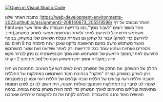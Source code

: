 [![Open in Visual Studio Code](https://classroom.github.com/assets/open-in-vscode-718a45dd9cf7e7f842a935f5ebbe5719a5e09af4491e668f4dbf3b35d5cca122.svg)](https://classroom.github.com/online_ide?assignment_repo_id=10880237&assignment_repo_type=AssignmentRepo)

כתובת האתר שלנו :https://web-development-environments-2023.github.io/assignment2-208140673_205519598/
 האתר מבוסס על דף html אחד אשר מציג div אחר כאשר רוצים "לעבור מסך",כמו בדרישת העבודה משתמש חדש יכול להירשם לאתר ולאחר ההרשמה אפשר לשחק במשחק,(חייב להירשם כדי לשחק) עבור כל שחקן גם נשמרת טבלת השיאים שלו במשחק, בנוסף כאשר משתמש נרשם בפעם הראשונה בדקנו שאכן ישנה סיסמה בת 8 תווים עם מספרים ואותיות ושהוא עומד בכל הדרישות ורק לאחר שוידאנו זאת אושר למשתמש להירשם לאתר,המסך הראשון של המשתמש הוא מסך הקונפיגורציה בו ניתן לבחור מקש יריה במקלדת ומשך זמן המשחק הקסימלי(של מינימום 2 דקות)

החלק של המשחק: את החלק של המשחק רצינו לשים דגש על העיצוב והתמונות ושיהיה ניתן לשחק במשחק בצורה "חלקה" בכתיבת הקוד השתמשנו במחלקות של החללית הטובה חללית רעה קליעים של חללית טובה וקלעים של חללית רעה וכמו כן בפונקציות שעזרו לנו לחבר בין המחלקות והפונקציונאליות השונה, היה חשוב לנו גם לשים תמונות מתאימות וצלילים מתאימים לאורך המשחק כדי לתת חווית משחק ברמה גבוהה.
ברמה האישית מאוד נהננו מהעבודה והצלחנו לקחת את זה למקומות יצירתיים שאהבנו 
